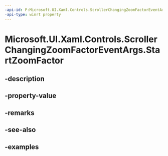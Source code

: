 ```yaml
---
-api-id: P:Microsoft.UI.Xaml.Controls.ScrollerChangingZoomFactorEventArgs.StartZoomFactor
-api-type: winrt property
---
```


<!-- Property syntax.
public float StartZoomFactor { get; }
-->

# Microsoft.UI.Xaml.Controls.ScrollerChangingZoomFactorEventArgs.StartZoomFactor

## -description

## -property-value

## -remarks

## -see-also

## -examples

